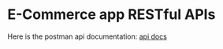 # E-Commerce app RESTful APIs

Here is the postman api documentation: [api docs](https://documenter.getpostman.com/view/32057056/2sA3e5f8q5)
